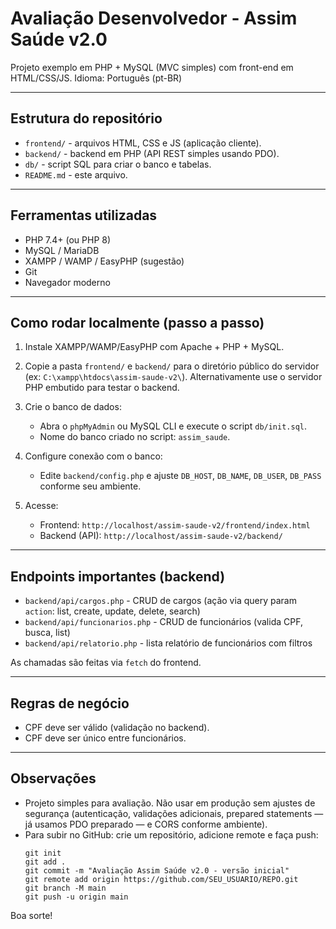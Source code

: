 # Avaliação Desenvolvedor - Assim Saúde v2.0

Projeto exemplo em PHP + MySQL (MVC simples) com front-end em HTML/CSS/JS.
Idioma: Português (pt-BR)

---

## Estrutura do repositório

- `frontend/` - arquivos HTML, CSS e JS (aplicação cliente).
- `backend/` - backend em PHP (API REST simples usando PDO).
- `db/` - script SQL para criar o banco e tabelas.
- `README.md` - este arquivo.

---

## Ferramentas utilizadas

- PHP 7.4+ (ou PHP 8)
- MySQL / MariaDB
- XAMPP / WAMP / EasyPHP (sugestão)
- Git
- Navegador moderno

---

## Como rodar localmente (passo a passo)

1. Instale XAMPP/WAMP/EasyPHP com Apache + PHP + MySQL.
2. Copie a pasta `frontend/` e `backend/` para o diretório público do servidor (ex: `C:\xampp\htdocs\assim-saude-v2\`).
   Alternativamente use o servidor PHP embutido para testar o backend.

3. Crie o banco de dados:
   - Abra o `phpMyAdmin` ou MySQL CLI e execute o script `db/init.sql`.
   - Nome do banco criado no script: `assim_saude`.

4. Configure conexão com o banco:
   - Edite `backend/config.php` e ajuste `DB_HOST`, `DB_NAME`, `DB_USER`, `DB_PASS` conforme seu ambiente.

5. Acesse:
   - Frontend: `http://localhost/assim-saude-v2/frontend/index.html`
   - Backend (API): `http://localhost/assim-saude-v2/backend/`

---

## Endpoints importantes (backend)

- `backend/api/cargos.php` - CRUD de cargos (ação via query param `action`: list, create, update, delete, search)
- `backend/api/funcionarios.php` - CRUD de funcionários (valida CPF, busca, list)
- `backend/api/relatorio.php` - lista relatório de funcionários com filtros

As chamadas são feitas via `fetch` do frontend.

---

## Regras de negócio

- CPF deve ser válido (validação no backend).
- CPF deve ser único entre funcionários.

---

## Observações

- Projeto simples para avaliação. Não usar em produção sem ajustes de segurança (autenticação, validações adicionais, prepared statements — já usamos PDO preparado — e CORS conforme ambiente).
- Para subir no GitHub: crie um repositório, adicione remote e faça push:
  ```
  git init
  git add .
  git commit -m "Avaliação Assim Saúde v2.0 - versão inicial"
  git remote add origin https://github.com/SEU_USUARIO/REPO.git
  git branch -M main
  git push -u origin main
  ```

Boa sorte!
